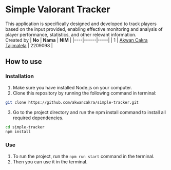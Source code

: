 # Simple Valorant Tracker

This application is specifically designed and developed to track players based on the input provided, enabling effective monitoring and analysis of player performance, statistics, and other relevant information.
<br>Created by 
| <b>No</b> | <b>Nama</b> | <b>NIM</b> |
|----|------|-----|
| 1 | <a href="https://instagram.com/akwancakra/" target="_blank">Akwan Cakra Tajimalela</a> | 2209098 |

## How to use

### Installation
1. Make sure you have installed Node.js on your computer.
2. Clone this repository by running the following command in terminal:
```bash
git clone https://github.com/akwancakra/simple-tracker.git
```
3. Go to the project directory and run the npm install command to install all required dependencies.
```bash
cd simple-tracker
npm install
```

### Use
1. To run the project, run the `npm run start` command in the terminal.
2. Then you can use it in the terminal.

